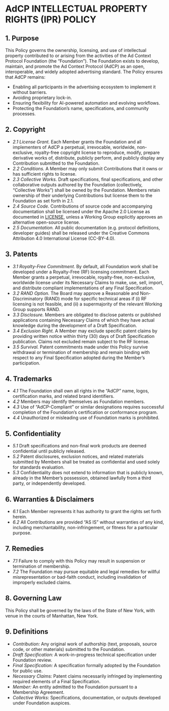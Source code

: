 # AdCP INTELLECTUAL PROPERTY RIGHTS (IPR) POLICY

## 1. Purpose
This Policy governs the ownership, licensing, and use of intellectual property contributed to or arising from the activities of the Ad Context Protocol Foundation (the “Foundation”). The Foundation exists to develop, maintain, and promote the Ad Context Protocol (AdCP) as an open, interoperable, and widely adopted advertising standard.  The Policy ensures that AdCP remains:
- Enabling all participants in the advertising ecosystem to implement it without barriers.
- Avoiding proprietary lock-in.
- Ensuring flexibility for AI-powered automation and evolving workflows.
- Protecting the Foundation’s name, specifications, and community processes.

## 2. Copyright
- *2.1 License Grant.* Each Member grants the Foundation and all implementers of AdCP a perpetual, irrevocable, worldwide, non-exclusive, royalty-free copyright license to reproduce, modify, prepare derivative works of, distribute, publicly perform, and publicly display any Contribution submitted to the Foundation.
- *2.2 Conditions.* A Member may only submit Contributions that it owns or has sufficient rights to license.
- *2.3 Collective Works.* Draft specifications, final specifications, and other collaborative outputs authored by the Foundation (collectively, “Collective Works”) shall be owned by the Foundation. Members retain ownership of their underlying Contributions but license them to the Foundation as set forth in 2.1.
- *2.4 Source Code.* Contributions of source code and accompanying documentation shall be licensed under the Apache 2.0 License as documented in [LICENSE](https://github.com/adcontextprotocol/adcp/blob/main/LICENSE), unless a Working Group explicitly approves an alternative open-source license.
- *2.5 Documentation.* All public documentation (e.g. protocol definitions, developer guides) shall be released under the Creative Commons Attribution 4.0 International License (CC-BY-4.0).

## 3. Patents
- *3.1 Royalty-Free Commitment.* By default, all Foundation work shall be developed under a Royalty-Free (RF) licensing commitment. Each Member grants a perpetual, irrevocable, royalty-free, non-exclusive, worldwide license under its Necessary Claims to make, use, sell, import, and distribute compliant implementations of any Final Specification.
- *3.2 RAND Option.* The Board may approve a Reasonable and Non-Discriminatory (RAND) mode for specific technical areas if (i) RF licensing is not feasible, and (ii) a supermajority of the relevant Working Group supports RAND.
- *3.3 Disclosure.* Members are obligated to disclose patents or published applications containing Necessary Claims of which they have actual knowledge during the development of a Draft Specification.
- *3.4 Exclusion Right.* A Member may exclude specific patent claims by providing written notice within thirty (30) days of Draft Specification publication. Claims not excluded remain subject to the RF license.
- *3.5 Survival.* Patent commitments made under this Policy survive withdrawal or termination of membership and remain binding with respect to any Final Specification adopted during the Member’s participation.

## 4. Trademarks
- *4.1* The Foundation shall own all rights in the “AdCP” name, logos, certification marks, and related brand identifiers.
- *4.2* Members may identify themselves as Foundation members.
- *4.3* Use of “AdCP-Compliant” or similar designations requires successful completion of the Foundation’s certification or conformance program.
- *4.4* Unauthorized or misleading use of Foundation marks is prohibited.

## 5. Confidentiality
- *5.1* Draft specifications and non-final work products are deemed confidential until publicly released.
- *5.2* Patent disclosures, exclusion notices, and related materials submitted by Members shall be treated as confidential and used solely for standards evaluation.
- *5.3* Confidentiality does not extend to information that is publicly known, already in the Member’s possession, obtained lawfully from a third party, or independently developed.

## 6. Warranties & Disclaimers
- *6.1* Each Member represents it has authority to grant the rights set forth herein.
- *6.2* All Contributions are provided “AS IS” without warranties of any kind, including merchantability, non-infringement, or fitness for a particular purpose.

## 7. Remedies
- *7.1* Failure to comply with this Policy may result in suspension or termination of membership. 
- *7.2* The Foundation may pursue equitable and legal remedies for willful misrepresentation or bad-faith conduct, including invalidation of improperly excluded claims.

## 8. Governing Law
This Policy shall be governed by the laws of the State of New York, with venue in the courts of Manhattan, New York.

## 9. Definitions
- *Contribution:* Any original work of authorship (text, proposals, source code, or other materials) submitted to the Foundation.
- *Draft Specification:* A work-in-progress technical specification under Foundation review.
- *Final Specification:* A specification formally adopted by the Foundation for public use.
- *Necessary Claims:* Patent claims necessarily infringed by implementing required elements of a Final Specification.
- *Member:* An entity admitted to the Foundation pursuant to a Membership Agreement.
- *Collective Works:* Specifications, documentation, or outputs developed under Foundation auspices.
